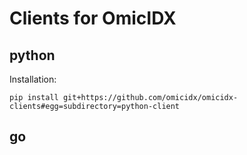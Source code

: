 # Clients for OmicIDX

## python

Installation:

```
pip install git+https://github.com/omicidx/omicidx-clients#egg=subdirectory=python-client
```

## go

